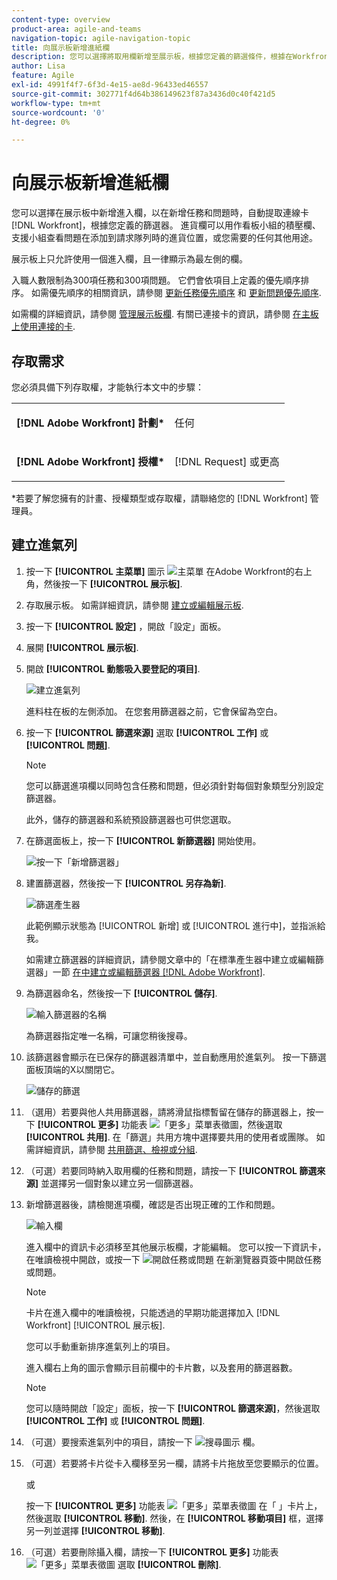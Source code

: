 ```yaml
---
content-type: overview
product-area: agile-and-teams
navigation-topic: agile-navigation-topic
title: 向展示板新增進紙欄
description: 您可以選擇將取用欄新增至展示板，根據您定義的篩選條件，根據在Workfront中新增的任務和問題，自動提取作為已連線卡片的問題。
author: Lisa
feature: Agile
exl-id: 4991f4f7-6f3d-4e15-ae8d-96433ed46557
source-git-commit: 302771f4d64b386149623f87a3436d0c40f421d5
workflow-type: tm+mt
source-wordcount: '0'
ht-degree: 0%

---
```


# 向展示板新增進紙欄

您可以選擇在展示板中新增進入欄，以在新增任務和問題時，自動提取連線卡 [!DNL Workfront]，根據您定義的篩選器。 進貨欄可以用作看板小組的積壓欄、支援小組查看問題在添加到請求隊列時的進貨位置，或您需要的任何其他用途。

展示板上只允許使用一個進入欄，且一律顯示為最左側的欄。

入職人數限制為300項任務和300項問題。 它們會依項目上定義的優先順序排序。 如需優先順序的相關資訊，請參閱 [更新任務優先順序](/help/quicksilver/manage-work/tasks/task-information/task-priority.md) 和 [更新問題優先順序](/help/quicksilver/manage-work/issues/issue-information/update-issue-priority.md).

如需欄的詳細資訊，請參閱 [管理展示板欄](/help/quicksilver/agile/get-started-with-boards/manage-board-columns.md). 有關已連接卡的資訊，請參閱 [在主板上使用連接的卡](/help/quicksilver/agile/get-started-with-boards/connected-cards.md).

## 存取需求

您必須具備下列存取權，才能執行本文中的步驟：

<table style="table-layout:auto"> 
 <col> 
 </col> 
 <col> 
 </col> 
 <tbody> 
  <tr> 
   <td role="rowheader"><strong>[!DNL Adobe Workfront] 計劃*</strong></td> 
   <td> <p>任何</p> </td> 
  </tr> 
  <tr> 
   <td role="rowheader"><strong>[!DNL Adobe Workfront] 授權*</strong></td> 
   <td> <p>[!DNL Request] 或更高</p> </td> 
  </tr> 
 </tbody> 
</table>

&#42;若要了解您擁有的計畫、授權類型或存取權，請聯絡您的 [!DNL Workfront] 管理員。

## 建立進氣列

1. 按一下 **[!UICONTROL 主菜單]** 圖示 ![主菜單](assets/main-menu-icon.png) 在Adobe Workfront的右上角，然後按一下 **[!UICONTROL 展示板]**.
1. 存取展示板。 如需詳細資訊，請參閱 [建立或編輯展示板](../../agile/get-started-with-boards/create-edit-board.md).
1. 按一下 **[!UICONTROL 設定]** ，開啟「設定」面板。
1. 展開 **[!UICONTROL 展示板]**.
1. 開啟 **[!UICONTROL 動態吸入要登記的項目]**.

   ![建立進氣列](assets/create-intake-column2.png)

   進料柱在板的左側添加。 在您套用篩選器之前，它會保留為空白。

1. 按一下 **[!UICONTROL 篩選來源]** 選取 **[!UICONTROL 工作]** 或 **[!UICONTROL 問題]**.

   >[!NOTE]
   >
   >您可以篩選進項欄以同時包含任務和問題，但必須針對每個對象類型分別設定篩選器。
   >
   >此外，儲存的篩選器和系統預設篩選器也可供您選取。

1. 在篩選面板上，按一下 **[!UICONTROL 新篩選器]** 開始使用。

   ![按一下「新增篩選器」](assets/intake-filter-dialog5.png)

1. 建置篩選器，然後按一下 **[!UICONTROL 另存為新]**.

   ![篩選產生器](assets/intake-filter-dialog6.png)

   此範例顯示狀態為 [!UICONTROL 新增] 或 [!UICONTROL 進行中]，並指派給我。

   如需建立篩選器的詳細資訊，請參閱文章中的「在標準產生器中建立或編輯篩選器」一節 [在中建立或編輯篩選器 [!DNL Adobe Workfront]](/help/quicksilver/reports-and-dashboards/reports/reporting-elements/create-filters.md).

1. 為篩選器命名，然後按一下 **[!UICONTROL 儲存]**.

   ![輸入篩選器的名稱](assets/intake-filter-dialog7.png)

   為篩選器指定唯一名稱，可讓您稍後搜尋。

1. 該篩選器會顯示在已保存的篩選器清單中，並自動應用於進氣列。 按一下篩選面板頂端的X以關閉它。

   ![儲存的篩選](assets/intake-filter-dialog8.png)

1. （選用）若要與他人共用篩選器，請將滑鼠指標暫留在儲存的篩選器上，按一下 **[!UICONTROL 更多]** 功能表 ![「更多」菜單表徵圖](assets/more-icon-spectrum.png)，然後選取 **[!UICONTROL 共用]**. 在「篩選」共用方塊中選擇要共用的使用者或團隊。 如需詳細資訊，請參閱 [共用篩選、檢視或分組](/help/quicksilver/reports-and-dashboards/reports/reporting-elements/share-filter-view-grouping.md).
1. （可選）若要同時納入取用欄的任務和問題，請按一下 **[!UICONTROL 篩選來源]** 並選擇另一個對象以建立另一個篩選器。
1. 新增篩選器後，請檢閱進項欄，確認是否出現正確的工作和問題。

   ![輸入欄](assets/intake-column-added3.png)

   進入欄中的資訊卡必須移至其他展示板欄，才能編輯。 您可以按一下資訊卡，在唯讀檢視中開啟，或按一下 ![開啟任務或問題](assets/boards-launch-icon.png) 在新瀏覽器頁簽中開啟任務或問題。

   >[!NOTE]
   >
   >卡片在進入欄中的唯讀檢視，只能透過的早期功能選擇加入 [!DNL Workfront] [!UICONTROL 展示板].

   您可以手動重新排序進氣列上的項目。

   進入欄右上角的圖示會顯示目前欄中的卡片數，以及套用的篩選器數。

   >[!NOTE]
   >
   >您可以隨時開啟「設定」面板，按一下 **[!UICONTROL 篩選來源]**，然後選取 **[!UICONTROL 工作]** 或 **[!UICONTROL 問題]**.

1. （可選）要搜索進氣列中的項目，請按一下 ![搜尋圖示](assets/search-icon.png) 欄。
1. （可選）若要將卡片從卡入欄移至另一欄，請將卡片拖放至您要顯示的位置。

   或

   按一下 **[!UICONTROL 更多]** 功能表 ![「更多」菜單表徵圖](assets/more-icon-spectrum.png) 在「 」卡片上，然後選取 **[!UICONTROL 移動]**. 然後，在 **[!UICONTROL 移動項目]** 框，選擇另一列並選擇 **[!UICONTROL 移動]**.

1. （可選）若要刪除攝入欄，請按一下 **[!UICONTROL 更多]** 功能表 ![「更多」菜單表徵圖](assets/more-icon-spectrum.png) 選取 **[!UICONTROL 刪除]**.

